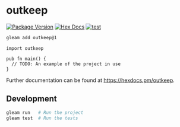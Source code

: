 # outkeep

[![Package Version](https://img.shields.io/hexpm/v/outkeep)](https://hex.pm/packages/outkeep)
[![Hex Docs](https://img.shields.io/badge/hex-docs-ffaff3)](https://hexdocs.pm/outkeep/)
[![test](https://github.com/awseward/outkeep/actions/workflows/test.yml/badge.svg)](https://github.com/awseward/outkeep/actions/workflows/test.yml)

```sh
gleam add outkeep@1
```
```gleam
import outkeep

pub fn main() {
  // TODO: An example of the project in use
}
```

Further documentation can be found at <https://hexdocs.pm/outkeep>.

## Development

```sh
gleam run   # Run the project
gleam test  # Run the tests
```
